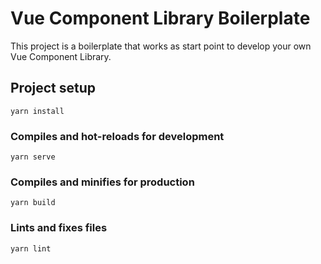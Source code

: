 # Vue Component Library Boilerplate

This project is a boilerplate that works as start point to develop your own Vue Component Library.

## Project setup

```
yarn install
```

### Compiles and hot-reloads for development

```
yarn serve
```

### Compiles and minifies for production

```
yarn build
```

### Lints and fixes files

```
yarn lint
```

